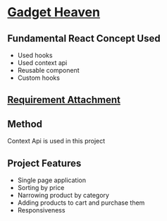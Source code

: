 # [Gadget Heaven](https://gadget-heaven.netlify.app/)

## Fundamental React Concept Used

- Used hooks
- Used context api
- Reusable component
- Custom hooks

## [Requirement Attachment](https://github.com/ProgrammingHero1/B10-A8-gadget-heaven/blob/7be8630e2405d4bc6fd18b37812aebdb2b916132/Batch-10_Assignment-08-.pdf)

## Method

Context Api is used in this project

## Project Features

- Single page application
- Sorting by price
- Narrowing product by category
- Adding products to cart and purchase them
- Responsiveness
